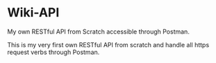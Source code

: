 # Wiki-API
My own RESTful API from Scratch accessible through Postman.


This is my very first own RESTful API from scratch and handle all https request verbs through Postman.
